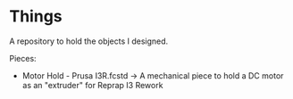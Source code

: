 # Things
A repository to hold the objects I designed.

Pieces:
* Motor Hold - Prusa I3R.fcstd -> A mechanical piece to hold a DC motor as an "extruder" for Reprap I3 Rework
